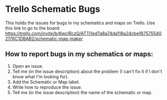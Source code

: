 # Trello Schematic Bugs
This holds the issues for bugs in my schematics and maps on Trello.
Use this link to go to the board: https://trello.com/invite/b/KwcIRczQ/ATTI1ed7a8a74da118a24cbe1875755402176C1DBAB2/schematic-map-maker
## How to report bugs in my schematics or maps:
1. Open an issue.
2. Tell me (in the issue description) about the problem (I can't fix it if I don't know what I'm looking for).
3. Add the Schematic or Map label.
4. Write how to reproduce the issue.
5. Tell me (in the issue description) the name of the schematic or map.

